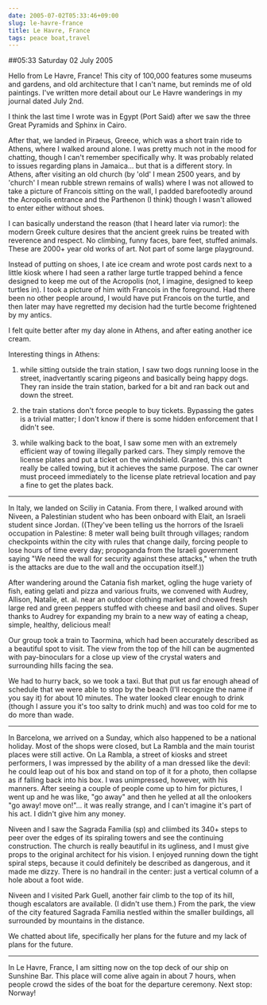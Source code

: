 ```yaml
---
date: 2005-07-02T05:33:46+09:00
slug: le-havre-france
title: Le Havre, France
tags: peace boat,travel
---
```


##05:33 Saturday 02 July 2005

Hello from Le Havre, France!  This city of 100,000 features some museums and gardens, and old architecture that I can't name, but reminds me of old paintings.  I've written more detail about our Le Havre wanderings in my journal dated July 2nd.

I think the last time I wrote was in Egypt (Port Said) after we saw the three Great Pyramids and Sphinx in Cairo.

After that, we landed in Piraeus, Greece, which was a short train ride to Athens, where I walked around alone.  I was pretty much not in the mood for chatting, though I can't remember specifically why.  It was probably related to issues regarding plans in Jamaica... but that is a different story.
In Athens, after visiting an old church (by 'old' I mean 2500 years, and by 'church' I mean rubble strewn remains of walls) where I was not allowed to take a picture of Francois sitting on the wall, I padded barefootedly around the Acropolis entrance and the Parthenon (I think) though I wasn't allowed to enter either without shoes.

I can basically understand the reason (that I heard later via rumor): the modern Greek culture desires that the ancient greek ruins be treated with reverence and respect.  No climbing, funny faces, bare feet, stuffed animals.  These are 2000+ year old works of art.  Not part of some large playground.

Instead of putting on shoes, I ate ice cream and wrote post cards next to a little kiosk where I had seen a rather large turtle trapped behind a fence designed to keep me out of the Acropolis (not, I imagine, designed to keep turtles in).  I took a picture of him with Francois in the foreground.  Had there been no other people around, I would have put Francois on the turtle, and then later may have regretted my decision had the turtle become frightened by my antics.

I felt quite better after my day alone in Athens, and after eating another ice cream.

Interesting things in Athens:

1) while sitting outside the train station, I saw two dogs running loose in the street, inadvertantly scaring pigeons and basically being happy dogs.  They ran inside the train station, barked for a bit and ran back out and down the street.

2) the train stations don't force people to buy tickets.  Bypassing the gates is a trivial matter; I don't know if there is some hidden enforcement that I didn't see.

3) while walking back to the boat, I saw some men with an extremely efficient way of towing illegally parked cars.  They simply remove the license plates and put a ticket on the windshield.  Granted, this can't really be called towing, but it achieves the same purpose.  The car owner must proceed immediately to the license plate retrieval location and pay a fine to get the plates back.

- - -

In Italy, we landed on Sciliy in Catania.  From there, I walked around with Niveen, a Palestinian student who has been onboard with Elait, an Israeli student since Jordan.  ((They've been telling us the horrors of the Israeli occupation in Palestine: 8 meter wall being built through villages; random checkpoints within the city with rules that change daily, forcing people to lose hours of time every day; propoganda from the Israeli government saying "We need the wall for security against these attacks," when the truth is the attacks are due to the wall and the occupation itself.))

After wandering around the Catania fish market, ogling the huge variety of fish, eating gelati and pizza and various fruits, we convened with Audrey, Allison, Natalie, et. al. near an outdoor clothing market and chowed fresh large red and green peppers stuffed with cheese and basil and olives.  Super thanks to Audrey for expanding my brain to a new way of eating a cheap, simple, healthy, delicious meal!

Our group took a train to Taormina, which had been accurately described as a beautiful spot to visit.  The view from the top of the hill can be augmented with pay-binoculars for a close up view of the crystal waters and surrounding hills facing the sea.

We had to hurry back, so we took a taxi.  But that put us far enough ahead of schedule that we were able to stop by the beach (I'll recognize the name if you say it) for about 10 minutes.  The water looked clear enough to drink (though I assure you it's too salty to drink much) and was too cold for me to do more than wade.

- - -

In Barcelona, we arrived on a Sunday, which also happened to be a national holiday.  Most of the shops were closed, but La Rambla and the main tourist places were still active.  On La Rambla, a street of kiosks and street performers, I was impressed by the ability of a man dressed like the devil: he could leap out of his box and stand on top of it for a photo, then collapse as if falling back into his box.  I was unimpressed, however, with his manners.  After seeing a couple of people come up to him for pictures, I went up and he was like, "go away" and then he yelled at all the onlookers "go away!  move on!"...  it was really strange, and I can't imagine it's part of his act.  I didn't give him any money.

Niveen and I saw the Sagrada Familia (sp) and cliimbed its 340+ steps to peer over the edges of its spiraling towers and see the continuing construction.  The church is really beautiful in its ugliness, and I must give props to the original architect for his vision.  I enjoyed running down the tight spiral steps, because it could definitely be described as dangerous, and it made me dizzy.  There is no handrail in the center: just a vertical column of a hole about a foot wide.

Niveen and I visited Park Guell, another fair climb to the top of its hill, though escalators are available.  (I didn't use them.)  From the park, the view of the city featured Sagrada Familia nestled within the smaller buildings, all surrounded by mountains in the distance.

We chatted about life, specifically her plans for the future and my lack of plans for the future.

- - -

In Le Havre, France, I am sitting now on the top deck of our ship on Sunshine Bar.  This place will come alive again in about 7 hours, when people crowd the sides of the boat for the departure ceremony.  Next stop: Norway!

